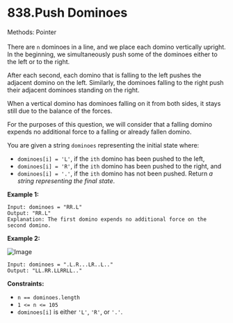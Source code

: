 # 838.Push Dominoes  

  Methods: Pointer </br> </br>There are `n` dominoes in a line, and we place each domino vertically upright. In the beginning, we simultaneously push some of the dominoes either to the left or to the right.

After each second, each domino that is falling to the left pushes the adjacent domino on the left. Similarly, the dominoes falling to the right push their adjacent dominoes standing on the right.

When a vertical domino has dominoes falling on it from both sides, it stays still due to the balance of the forces.

For the purposes of this question, we will consider that a falling domino expends no additional force to a falling or already fallen domino.

You are given a string `dominoes` representing the initial state where:

- `dominoes[i] = 'L'`, if the `ith` domino has been pushed to the left,
- `dominoes[i] = 'R'`, if the `ith` domino has been pushed to the right, and
- `dominoes[i] = '.'`, if the `ith` domino has not been pushed.
Return *a string representing the final state*.

**Example 1:**

```plain text
Input: dominoes = "RR.L"
Output: "RR.L"
Explanation: The first domino expends no additional force on the second domino.

```

**Example 2:**

![Image](https://s3-lc-upload.s3.amazonaws.com/uploads/2018/05/18/domino.png)

```plain text
Input: dominoes = ".L.R...LR..L.."
Output: "LL.RR.LLRRLL.."

```

**Constraints:**

- `n == dominoes.length`
- `1 <= n <= 105`
- `dominoes[i]` is either `'L'`, `'R'`, or `'.'`.




